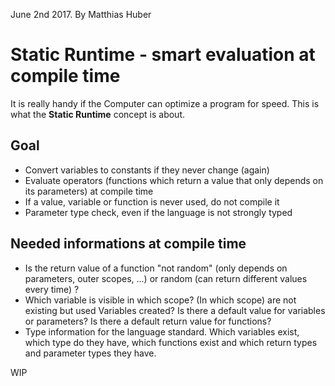 June 2nd 2017. By Matthias Huber

# Static Runtime - smart evaluation at compile time
It is really handy if the Computer can optimize a program for speed. This is what the **Static Runtime** concept is about.
## Goal
* Convert variables to constants if they never change (again)
* Evaluate operators (functions which return a value that only depends on its parameters) at compile time
* If a value, variable or function is never used, do not compile it
* Parameter type check, even if the language is not strongly typed
## Needed informations at compile time
* Is the return value of a function "not random" (only depends on parameters, outer scopes, ...) or random (can return different values every time) ?
* Which variable is visible in which scope? (In which scope) are not existing but used Variables created? Is there a default value for variables or parameters? Is there a default return value for functions?
* Type information for the language standard. Which variables exist, which type do they have, which functions exist and which return types and parameter types they have.

WIP

